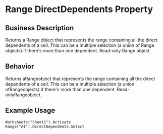 # Range DirectDependents Property

## Business Description
Returns a Range object that represents the range containing all the direct dependents of a cell. This can be a multiple selection (a union of Range objects) if there's more than one dependent. Read-only Range object.

## Behavior
Returns aRangeobject that represents the range containing all the direct dependents of a cell. This can be a multiple selection (a union ofRangeobjects) if there's more than one dependent. Read-onlyRangeobject.

## Example Usage
```vba
Worksheets("Sheet1").Activate 
Range("A1").DirectDependents.Select
```